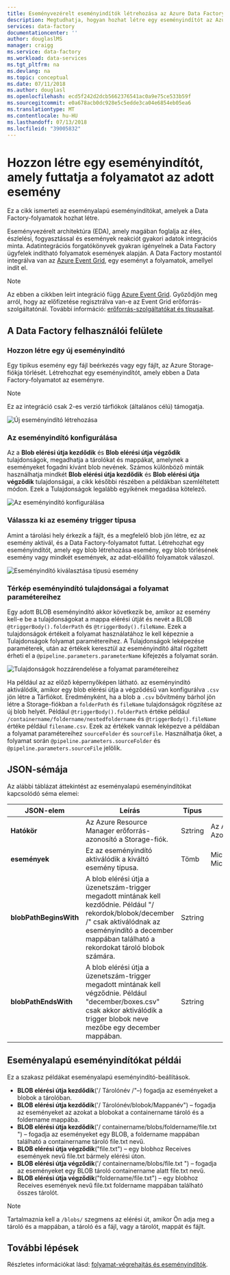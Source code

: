 ```yaml
---
title: Eseményvezérelt eseményindítók létrehozása az Azure Data Factoryban |} A Microsoft Docs
description: Megtudhatja, hogyan hozhat létre egy eseményindítót az Azure Data Factoryben, amely futtatja a folyamatot egy esemény bekövetkeztekor.
services: data-factory
documentationcenter: ''
author: douglaslMS
manager: craigg
ms.service: data-factory
ms.workload: data-services
ms.tgt_pltfrm: na
ms.devlang: na
ms.topic: conceptual
ms.date: 07/11/2018
ms.author: douglasl
ms.openlocfilehash: ecd5f242d2dcb5662376541ac0a9e75ce533b59f
ms.sourcegitcommit: e0a678acb0dc928e5c5edde3ca04e6854eb05ea6
ms.translationtype: MT
ms.contentlocale: hu-HU
ms.lasthandoff: 07/13/2018
ms.locfileid: "39005832"
---
```

# <a name="create-a-trigger-that-runs-a-pipeline-in-response-to-an-event"></a>Hozzon létre egy eseményindítót, amely futtatja a folyamatot az adott esemény

Ez a cikk ismerteti az eseményalapú eseményindítókat, amelyek a Data Factory-folyamatok hozhat létre.

Eseményvezérelt architektúra (EDA), amely magában foglalja az éles, észlelési, fogyasztással és események reakciót gyakori adatok integrációs minta. Adatintegrációs forgatókönyvek gyakran igényelnek a Data Factory ügyfelek indítható folyamatok események alapján. A Data Factory mostantól integrálva van az [Azure Event Grid](https://azure.microsoft.com/services/event-grid/), egy eseményt a folyamatok, amellyel indít el.

> [!NOTE]
> Az ebben a cikkben leírt integráció függ [Azure Event Grid](https://azure.microsoft.com/services/event-grid/). Győződjön meg arról, hogy az előfizetése regisztrálva van-e az Event Grid erőforrás-szolgáltatónál. További információ: [erőforrás-szolgáltatókat és típusaikat](../azure-resource-manager/resource-manager-supported-services.md#portal).

## <a name="data-factory-ui"></a>A Data Factory felhasználói felülete

### <a name="create-a-new-event-trigger"></a>Hozzon létre egy új eseményindító

Egy tipikus esemény egy fájl beérkezés vagy egy fájlt, az Azure Storage-fiókja törlését. Létrehozhat egy eseményindítót, amely ebben a Data Factory-folyamatot az eseményre.

> [!NOTE]
> Ez az integráció csak 2-es verzió tárfiókok (általános célú) támogatja.

![Új eseményindító létrehozása](media/how-to-create-event-trigger/event-based-trigger-image1.png)

### <a name="configure-the-event-trigger"></a>Az eseményindító konfigurálása

Az a **Blob elérési útja kezdődik** és **Blob elérési útja végződik** tulajdonságok, megadhatja a tárolókat és mappákat, amelynek a eseményeket fogadni kívánt blob nevének. Számos különböző minták használhatja mindkét **Blob elérési útja kezdődik** és **Blob elérési útja végződik** tulajdonságai, a cikk későbbi részében a példákban szemléltetett módon. Ezek a Tulajdonságok legalább egyikének megadása kötelező.

![Az eseményindító konfigurálása](media/how-to-create-event-trigger/event-based-trigger-image2.png)

### <a name="select-the-event-trigger-type"></a>Válassza ki az esemény trigger típusa

Amint a tárolási hely érkezik a fájlt, és a megfelelő blob jön létre, ez az esemény aktivál, és a Data Factory-folyamatot futtat. Létrehozhat egy eseményindítót, amely egy blob létrehozása esemény, egy blob törlésének esemény vagy mindkét események, az adat-előállító folyamatok válaszol.

![Eseményindító kiválasztása típusú esemény](media/how-to-create-event-trigger/event-based-trigger-image3.png)

### <a name="map-trigger-properties-to-pipeline-parameters"></a>Térkép eseményindító tulajdonságai a folyamat paramétereihez

Egy adott BLOB eseményindító akkor következik be, amikor az esemény kell-e be a tulajdonságokat a mappa elérési útját és nevét a BLOB `@triggerBody().folderPath` és `@triggerBody().fileName`. Ezek a tulajdonságok értékeit a folyamat használatához le kell képeznie a Tulajdonságok folyamat paramétereihez. A Tulajdonságok leképezése paraméterek, után az értékek keresztül az eseményindító által rögzített érheti el a `@pipeline.parameters.parameterName` kifejezés a folyamat során.

![Tulajdonságok hozzárendelése a folyamat paramétereihez](media/how-to-create-event-trigger/event-based-trigger-image4.png)

Ha például az az előző képernyőképen látható. az eseményindító aktiválódik, amikor egy blob elérési útja a végződésű van konfigurálva `.csv` jön létre a Tárfiókot. Eredményként, ha a blob a `.csv` bővítmény bárhol jön létre a Storage-fiókban a `folderPath` és `fileName` tulajdonságok rögzítése az új blob helyét. Például `@triggerBody().folderPath` értéke például `/containername/foldername/nestedfoldername` és `@triggerBody().fileName` értéke például `filename.csv`. Ezek az értékek vannak leképezve a példában a folyamat paramétereihez `sourceFolder` és `sourceFile`. Használhatja őket, a folyamat során `@pipeline.parameters.sourceFolder` és `@pipeline.parameters.sourceFile` jelölik.

## <a name="json-schema"></a>JSON-sémája

Az alábbi táblázat áttekintést az eseményalapú eseményindítókat kapcsolódó séma elemei:

| **JSON-elem** | **Leírás** | **Típus** | **Megengedett értékek** | **Szükséges** |
| ---------------- | --------------- | -------- | ------------------ | ------------ |
| **Hatókör** | Az Azure Resource Manager erőforrás-azonosító a Storage-fiók. | Sztring | Az Azure Resource Manager-Azonosítót | Igen |
| **események** | Ez az eseményindító aktiválódik a kiváltó esemény típusa. | Tömb    | Microsoft.Storage.BlobCreated, Microsoft.Storage.BlobDeleted | Igen, bármilyen kombinációja. |
| **blobPathBeginsWith** | A blob elérési útja a üzenetszám-trigger megadott mintának kell kezdődnie. Például "/ rekordok/blobok/december /" csak aktiválódnak az eseményindító a december mappában található a rekordokat tároló blobok számára. | Sztring   | | Ezek a tulajdonságok egyikét meg kell adni: blobPathBeginsWith, blobPathEndsWith. |
| **blobPathEndsWith** | A blob elérési útja a üzenetszám-trigger megadott mintának kell végződnie. Például "december/boxes.csv" csak akkor aktiválódik a trigger blobok neve mezőbe egy december mappában. | Sztring   | | Ezek a tulajdonságok egyikét meg kell adni: blobPathBeginsWith, blobPathEndsWith. |

## <a name="examples-of-event-based-triggers"></a>Eseményalapú eseményindítókat példái

Ez a szakasz példákat eseményalapú eseményindító-beállítások.

-   **BLOB elérési útja kezdődik**('/ Tárolónév /"–) fogadja az eseményeket a blobok a tárolóban.
-   **BLOB elérési útja kezdődik**('/ Tárolónév/blobok/Mappanév") – fogadja az eseményeket az azokat a blobokat a containername tároló és a foldername mappába.
-   **BLOB elérési útja kezdődik**('/ containername/blobs/foldername/file.txt ") – fogadja az eseményeket egy BLOB, a foldername mappában található a containername tároló file.txt nevű.
-   **BLOB elérési útja végződik**("file.txt") – egy blobhoz Receives események nevű file.txt bármely elérési úton.
-   **BLOB elérési útja végződik**('/ containername/blobs/file.txt ") – fogadja az eseményeket egy BLOB tároló containername alatt file.txt nevű.
-   **BLOB elérési útja végződik**("foldername/file.txt") – egy blobhoz Receives események nevű file.txt foldername mappában található összes tárolót.

> [!NOTE]
> Tartalmaznia kell a `/blobs/` szegmens az elérési út, amikor Ön adja meg a tároló és a mappában, a tároló és a fájl, vagy a tárolót, mappát és fájlt.

## <a name="next-steps"></a>További lépések
Részletes információkat lásd: [folyamat-végrehajtás és eseményindítók](concepts-pipeline-execution-triggers.md#triggers).

